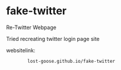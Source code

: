 # fake-twitter
Re-Twitter Webpage

Tried recreating twitter login page site

websitelink:    

            lost-goose.github.io/fake-twitter
